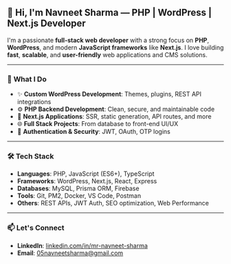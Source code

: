 ## 👋 Hi, I'm **Navneet Sharma** — **PHP | WordPress | Next.js Developer**

I'm a passionate **full-stack web developer** with a strong focus on **PHP**, **WordPress**, and modern **JavaScript frameworks** like **Next.js**. I love building **fast**, **scalable**, and **user-friendly** web applications and CMS solutions.

---

### 💼 **What I Do**
- ✨ **Custom WordPress Development**: Themes, plugins, REST API integrations  
- ⚙️ **PHP Backend Development**: Clean, secure, and maintainable code  
- 🚀 **Next.js Applications**: SSR, static generation, API routes, and more  
- 🌐 **Full Stack Projects**: From database to front-end UI/UX  
- 🔐 **Authentication & Security**: JWT, OAuth, OTP logins  

---

### 🛠️ **Tech Stack**
- **Languages**: PHP, JavaScript (ES6+), TypeScript  
- **Frameworks**: WordPress, Next.js, React, Express  
- **Databases**: MySQL, Prisma ORM, Firebase  
- **Tools**: Git, PM2, Docker, VS Code, Postman  
- **Others**: REST APIs, JWT Auth, SEO optimization, Web Performance  

---

### 📫 **Let's Connect**
- **LinkedIn**: [linkedin.com/in/mr-navneet-sharma](https://www.linkedin.com/in/mr-navneet-sharma)  
- **Email**: 05navneetsharma@gmail.com
